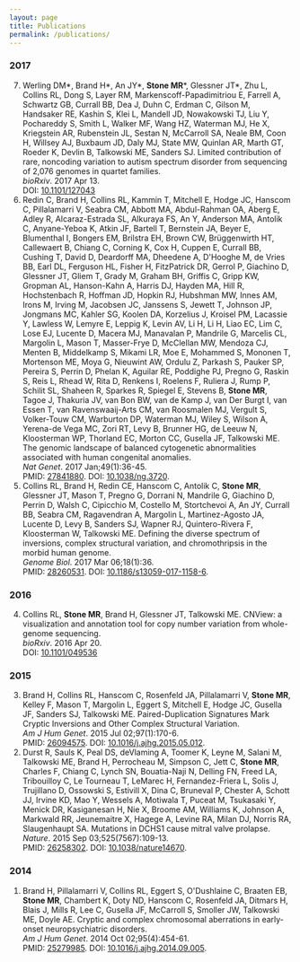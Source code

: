 ```yaml
---
layout: page
title: Publications
permalink: /publications/
---
```

### 2017
<ol start="7" reversed>
<li>Werling DM*, Brand H*, An JY*, <strong>Stone MR</strong>*, Glessner JT*, Zhu L, Collins RL, Dong S, Layer RM, Markenscoff-Papadimitriou E, Farrell A, Schwartz GB, Currall BB, Dea J, Duhn C, Erdman C, Gilson M, Handsaker RE, Kashin S, Klei L, Mandell JD, Nowakowski TJ, Liu Y, Pochareddy S, Smith L, Walker MF, Wang HZ, Waterman MJ, He X, Kriegstein AR, Rubenstein JL, Sestan N, McCarroll SA, Neale BM, Coon H, Willsey AJ, Buxbaum JD, Daly MJ, State MW, Quinlan AR, Marth GT, Roeder K, Devlin B, Talkowski ME, Sanders SJ. Limited contribution of rare, noncoding variation to autism spectrum disorder from sequencing of 2,076 genomes in quartet families.<br>
<em>bioRxiv</em>. 2017 Apr 13.<br>
DOI: <a href="https:doi.org/10.1101/127043">10.1101/127043</a></li>

<li>Redin C, Brand H, Collins RL, Kammin T, Mitchell E, Hodge JC, Hanscom C, Pillalamarri V, Seabra CM, Abbott MA, Abdul-Rahman OA, Aberg E, Adley R, Alcaraz-Estrada SL, Alkuraya FS, An Y, Anderson MA, Antolik C, Anyane-Yeboa K, Atkin JF, Bartell T, Bernstein JA, Beyer E, Blumenthal I, Bongers EM, Brilstra EH, Brown CW, Brüggenwirth HT, Callewaert B, Chiang C, Corning K, Cox H, Cuppen E, Currall BB, Cushing T, David D, Deardorff MA, Dheedene A, D'Hooghe M, de Vries BB, Earl DL, Ferguson HL, Fisher H, FitzPatrick DR, Gerrol P, Giachino D, Glessner JT, Gliem T, Grady M, Graham BH, Griffis C, Gripp KW, Gropman AL, Hanson-Kahn A, Harris DJ, Hayden MA, Hill R, Hochstenbach R, Hoffman JD, Hopkin RJ, Hubshman MW, Innes AM, Irons M, Irving M, Jacobsen JC, Janssens S, Jewett T, Johnson JP, Jongmans MC, Kahler SG, Koolen DA, Korzelius J, Kroisel PM, Lacassie Y, Lawless W, Lemyre E, Leppig K, Levin AV, Li H, Li H, Liao EC, Lim C, Lose EJ, Lucente D, Macera MJ, Manavalan P, Mandrile G, Marcelis CL, Margolin L, Mason T, Masser-Frye D, McClellan MW, Mendoza CJ, Menten B, Middelkamp S, Mikami LR, Moe E, Mohammed S, Mononen T, Mortenson ME, Moya G, Nieuwint AW, Ordulu Z, Parkash S, Pauker SP, Pereira S, Perrin D, Phelan K, Aguilar RE, Poddighe PJ, Pregno G, Raskin S, Reis L, Rhead W, Rita D, Renkens I, Roelens F, Ruliera J, Rump P, Schilit SL, Shaheen R, Sparkes R, Spiegel E, Stevens B, <strong>Stone MR</strong>, Tagoe J, Thakuria JV, van Bon BW, van de Kamp J, van Der Burgt I, van Essen T, van Ravenswaaij-Arts CM, van Roosmalen MJ, Vergult S, Volker-Touw CM, Warburton DP, Waterman MJ, Wiley S, Wilson A, Yerena-de Vega MC, Zori RT, Levy B, Brunner HG, de Leeuw N, Kloosterman WP, Thorland EC, Morton CC, Gusella JF, Talkowski ME. The genomic landscape of balanced cytogenetic abnormalities associated with human congenital anomalies.<br>  
<em>Nat Genet</em>. 2017 Jan;49(1):36-45.<br>  
PMID: <a href="https://www.ncbi.nlm.nih.gov/pubmed/27841880">27841880</a>. DOI: <a href="https://doi.org/10.1038/ng.3720">10.1038/ng.3720</a>.</li>

<li>Collins RL, Brand H, Redin CE, Hanscom C, Antolik C, <strong>Stone MR</strong>, Glessner JT, Mason T, Pregno G, Dorrani N, Mandrile G, Giachino D, Perrin D, Walsh C, Cipicchio M, Costello M, Stortchevoi A, An JY, Currall BB, Seabra CM, Ragavendran A, Margolin L, Martinez-Agosto JA, Lucente D, Levy B, Sanders SJ, Wapner RJ, Quintero-Rivera F, Kloosterman W, Talkowski ME. Defining the diverse spectrum of inversions, complex structural variation, and chromothripsis in the morbid human genome.<br>  
<em>Genome Biol</em>. 2017 Mar 06;18(1):36.<br>  
PMID: <a href="https://www.ncbi.nlm.nih.gov/pubmed/28260531">28260531</a>. DOI: <a href="https://doi.org/10.1186/s13059-017-1158-6">10.1186/s13059-017-1158-6</a>.</li>
</ol>

### 2016
<ol start="4" reversed>
<li>Collins RL, <strong>Stone MR</strong>, Brand H, Glessner JT, Talkowski ME. CNView: a visualization and annotation tool for copy number variation from whole-genome sequencing.<br>
<em>bioRxiv</em>. 2016 Apr 20.<br>
DOI: <a href="https://doi.org/10.1101/049536">10.1101/049536</a></li>
</ol>

### 2015
<ol start="3" reversed>
<li>Brand H, Collins RL, Hanscom C, Rosenfeld JA, Pillalamarri V, <strong>Stone MR</strong>, Kelley F, Mason T, Margolin L, Eggert S, Mitchell E, Hodge JC, Gusella JF, Sanders SJ, Talkowski ME. Paired-Duplication Signatures Mark Cryptic Inversions and Other Complex Structural Variation.<br>  
<em>Am J Hum Genet</em>. 2015 Jul 02;97(1):170-6.<br>  
PMID: <a href="https://www.ncbi.nlm.nih.gov/pubmed/26094575">26094575</a>. DOI: <a href="https://doi.org/10.1016/j.ajhg.2015.05.012">10.1016/j.ajhg.2015.05.012</a>.</li>

<li>Durst R, Sauls K, Peal DS, deVlaming A, Toomer K, Leyne M, Salani M, Talkowski ME, Brand H, Perrocheau M, Simpson C, Jett C, <strong>Stone MR</strong>, Charles F, Chiang C, Lynch SN, Bouatia-Naji N, Delling FN, Freed LA, Tribouilloy C, Le Tourneau T, LeMarec H, Fernandez-Friera L, Solis J, Trujillano D, Ossowski S, Estivill X, Dina C, Bruneval P, Chester A, Schott JJ, Irvine KD, Mao Y, Wessels A, Motiwala T, Puceat M, Tsukasaki Y, Menick DR, Kasiganesan H, Nie X, Broome AM, Williams K, Johnson A, Markwald RR, Jeunemaitre X, Hagege A, Levine RA, Milan DJ, Norris RA, Slaugenhaupt SA. Mutations in DCHS1 cause mitral valve prolapse.<br>  
<em>Nature</em>. 2015 Sep 03;525(7567):109-13.<br>  
PMID: <a href="https://www.ncbi.nlm.nih.gov/pubmed/26258302">26258302</a>. DOI: <a href="https://doi.org/10.1038/nature14670">10.1038/nature14670</a>.</li>
</ol>

### 2014
<ol start="1" reversed>
<li>Brand H, Pillalamarri V, Collins RL, Eggert S, O'Dushlaine C, Braaten EB, <strong>Stone MR</strong>, Chambert K, Doty ND, Hanscom C, Rosenfeld JA, Ditmars H, Blais J, Mills R, Lee C, Gusella JF, McCarroll S, Smoller JW, Talkowski ME, Doyle AE. Cryptic and complex chromosomal aberrations in early-onset neuropsychiatric disorders.<br>  
<em>Am J Hum Genet</em>. 2014 Oct 02;95(4):454-61.<br>  
PMID: <a href="https://www.ncbi.nlm.nih.gov/pubmed/25279985">25279985</a>. DOI: <a href="https://doi.org/10.1016/j.ajhg.2014.09.005">10.1016/j.ajhg.2014.09.005</a>.</li>
</ol>

